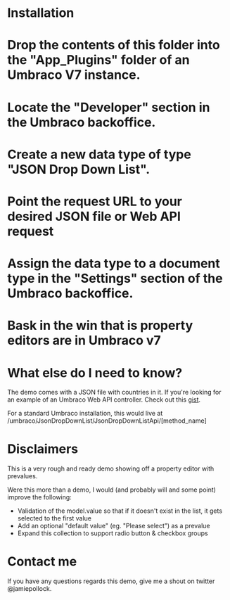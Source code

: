 Installation
====

# Drop the contents of this folder into the "App_Plugins" folder of an Umbraco V7 instance.
# Locate the "Developer" section in the Umbraco backoffice.
# Create a new data type of type "JSON Drop Down List".
# Point the request URL to your desired JSON file or Web API request
# Assign the data type to a document type in the "Settings" section of the Umbraco backoffice.
# Bask in the win that is property editors are in Umbraco v7

What else do I need to know?
====
The demo comes with a JSON file with countries in it. If you're looking for an example of an Umbraco Web API controller. Check out this [gist](https://gist.github.com/jamiepollock/7684166).

For a standard Umbraco installation, this would live at /umbraco/JsonDropDownList/JsonDropDownListApi/[method_name]



Disclaimers
====

This is a very rough and ready demo showing off a property editor with prevalues. 

Were this more than a demo, I would (and probably will and some point) improve the following:

- Validation of the model.value so that if it doesn't exist in the list, it gets selected to the first value
- Add an optional "default value" (eg. "Please select") as a prevalue
- Expand this collection to support radio button & checkbox groups

Contact me
====

If you have any questions regards this demo, give me a shout on twitter @jamiepollock.